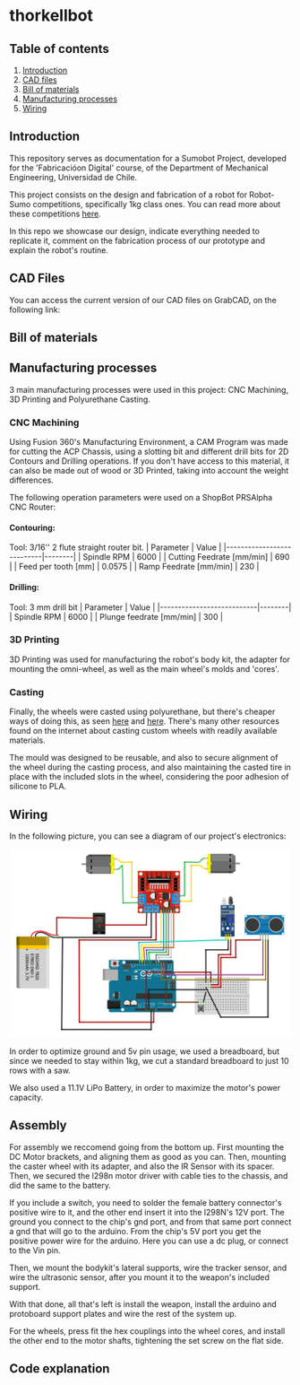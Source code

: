 # thorkellbot



## Table of contents

1. [Introduction](#intro)
2. [CAD files](#cad)
3. [Bill of materials](#bom)
4. [Manufacturing processes](#manufacturing-processes)
5. [Wiring](#wiring)

## Introduction<a name="intro"> <a/>

This repository serves as documentation for a Sumobot Project, developed for the 'Fabricacióon Digital' course, of the Department of Mechanical Engineering, Universidad de Chile.

This project consists on the design and fabrication of a robot for Robot-Sumo competitions, specifically 1kg class ones. You can read more about these competitions [here](https://www.fsi.co.jp/sumo-e/out/outc0000.html).

In this repo we showcase our design, indicate everything needed to replicate it, comment on the fabrication process of our prototype and explain the robot's routine.

## CAD Files<a name="cad"> <a/>

You can access the current version of our CAD files on GrabCAD, on the following link: 

## Bill of materials<a name="bom"> <a/>


## Manufacturing processes

3 main manufacturing processes were used in this project: CNC Machining, 3D Printing and Polyurethane Casting. 

### CNC Machining
Using Fusion 360's Manufacturing Environment, a CAM Program was made for cutting the ACP Chassis, using a slotting bit and different drill bits for 2D Contours and Drilling operations. 
If you don't have access to this material, it can also be made out of wood or 3D Printed, taking into account the weight differences. 

The following operation parameters were used on a ShopBot PRSAlpha CNC Router:

#### Contouring:
Tool: 3/16'' 2 flute straight router bit.
| Parameter                 | Value  |
|---------------------------|--------|
| Spindle RPM               | 6000   |
| Cutting Feedrate [mm/min] | 690    |
| Feed per tooth [mm]       | 0.0575 |
| Ramp Feedrate [mm/min]    | 230    |

#### Drilling:
Tool: 3 mm drill bit
| Parameter                 | Value  |
|---------------------------|--------|
| Spindle RPM               | 6000   |
| Plunge feedrate [mm/min]  | 300    |


### 3D Printing
3D Printing was used for manufacturing the robot's body kit, the adapter for mounting the omni-wheel, as well as the main wheel's molds and 'cores'. 


### Casting
Finally, the wheels were casted using polyurethane, but there's cheaper ways of doing this, as seen [here](https://www.instructables.com/Grippy-Hollow-Silicone-Tires-for-Robots-and-RC/) and [here](https://www.youtube.com/watch?v=_7dLUU1tf58). There's many other resources found on the internet about casting custom wheels with readily available materials. 

The mould was designed to be reusable, and also to secure alignment of the wheel during the casting process, and also maintaining the casted tire in place with the included slots in the wheel, considering the poor adhesion of silicone to PLA. 

## Wiring

In the following picture, you can see a diagram of our project's electronics: 

![wiring_diagram](img/diagram.png)

In order to optimize ground and 5v pin usage, we used a breadboard, but since we needed to stay within 1kg, we cut a standard breadboard to just 10 rows with a saw.

We also used a 11.1V LiPo Battery, in order to maximize the motor's power capacity.

## Assembly

For assembly we reccomend going from the bottom up. First mounting the DC Motor brackets, and aligning them as good as you can. Then, mounting the caster wheel with its adapter, and also the IR Sensor with its spacer. 
Then, we secured the l298n motor driver with cable ties to the chassis, and did the same to the battery. 

If you include a switch, you need to solder the female battery connector's positive wire to it, and the other end insert it into the l298N's 12V port. The ground you connect to the chip's gnd port, and from that same port connect a gnd that will go to the arduino. From the chip's 5V port you get the positive power wire for the arduino. Here you can use a dc plug, or connect to the Vin pin. 

Then, we mount the bodykit's lateral supports, wire the tracker sensor, and wire the ultrasonic sensor, after you mount it to the weapon's included support.

With that done, all that's left is install the weapon, install the arduino and protoboard support plates and wire the rest of the system up. 

For the wheels, press fit the hex couplings into the wheel cores, and install the other end to the motor shafts, tightening the set screw on the flat side. 

## Code explanation

